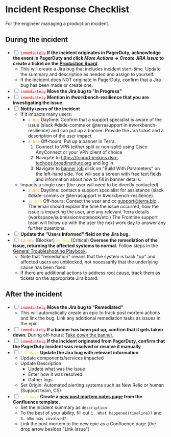 # Incident Response Checklist
For the engineer managing a production incident.

## During the incident
- <input type='checkbox'> <span style="color:red">`immediately`</span> **If the incident originates in PagerDuty, acknowledge the event in PagerDuty and click *More Actions* -> *Create JIRA Issue* to create a ticket on the [Production Board](https://broadworkbench.atlassian.net/secure/RapidBoard.jspa?rapidView=88&projectKey=PROD)**
    - This will create a Jira bug that includes incident start-time.  Update the summary and description as needed and assign to yourself.
    - If the incident does NOT originate in PagerDuty, confirm that a Jira bug has been made or create one. 
- <input type='checkbox'> <span style="color:red">`immediately`</span> **Move the Jira bug to "In Progress"**
- <input type='checkbox'> <span style="color:red">`immediately`</span> **Mention in #workbench-resilience that you are investigating the issue.** 
- <input type='checkbox'> **Notify users of the incident**
    - If it impacts many users:
        - <span style="color:darkorange">`4 hrs`</span> Daytime: Confirm that a support specialist is aware of the issue (slack #dsde-comms or @terrasupport in #workbench-resilience) and can put up a banner. Provide the Jira ticket and a description of the user impact.
        - <span style="color:darkorange">`8 hrs`</span> Off-hours: Put up a banner in Terra.
            1. Connect to VPN (either split or non-split) using Cisco AnyConnect or your VPN client of choice
            2. Navigate to https://fcprod-jenkins.dsp-techops.broadinstitute.org and log in
            3. Navigate to [banner job](https://fcprod-jenkins.dsp-techops.broadinstitute.org/job/terra-service-banner) click on "Build With Parameters" on the left-hand side. You will see a screen with free text fields and information about how to fill in banner details.       
    - Impacts a single user (the user will need to be directly contacted)
        - <span style="color:darkorange">`8 hrs`</span> Daytime: contact a support specialist for assistance (slack #dsde-comms or @terrasupport in #workbench-resilience). 
        - <span style="color:gold">`12 hrs`</span> Off-hours: Contact the user and cc support@terra.bio . The email should explain the time the issue occurred, how the issue is impacting the user, and any relevant Terra details (workspace/submission/notebook/etc.) The Frontline support team will follow up with the user the next work day to answer any further questions.
- <input type='checkbox'> **Update the "Users Informed" field on the Jira bug.**
- <input type='checkbox'> <span style="color:darkorange">`12 hrs`</span> (Blocker) <span style="color:gold">`48 hrs`</span> (Critical) **Oversee the remediation of the issue, returning the affected systems to normal.**  Follow steps in the [General Troubleshooting Playbook](https://docs.google.com/document/d/1KUdZBrnedzCCYQTNNmUCn_NVgTvfVKby_dyU7Laq5g0/edit#).  
    - Note that "remediation" means that the system is back "up" and affected users are unblocked, not necessarily that the underlying cause has been fixed.
    - If there are additional actions to address root cause, track them as tickets on the appropriate Jira board.

## After the incident
- <input type='checkbox'> <span style="color:red">`immediately`</span> **Move the Jira bug to "Remediated"**
    - This will automatically create an epic to track post mortem actions and link the bug.  Link any additional remediation tasks as issues in the epic. 
- <input type='checkbox'> <span style="color:red">`immediately`</span> **If a banner has been put up, confirm that it gets taken down.** During off-hours: [Take down the banner.](https://fcprod-jenkins.dsp-techops.broadinstitute.org/job/terra-service-banner)
- <input type='checkbox'> <span style="color:red">`immediately`</span> **If the incident originated from PagerDuty, confirm that the PagerDuty incident was resolved or resolve it manually**
- <input type='checkbox'> <span style="color:gold">`1-2 days`</span> **Update the Jira bug with relevant information**
    - Update components/services impacted
    - Update Description:
        - Update what was the issue
        - Enter how it was resolved
        - Gather logs
    - Set Origin: Automated alerting systems such as New Relic or human (Support team, CS)
- <input type='checkbox'> <span style="color:gold">`1-2 days`</span> **Create a [new post mortem notes page](https://broadworkbench.atlassian.net/wiki/spaces/AP/pages/702021656/Post+Mortems) from the Confluence template.**
    - Set the incident summary as `description`
    - To the best of your ability, fill out `1. What happened(timeline)?` and `3. Who was involved?`
    - Link the post mortem to the new epic as a Confluence page (the drop arrow besides "Link Issue")
